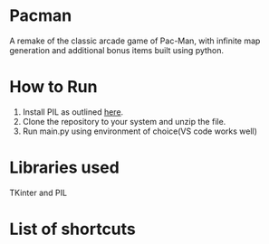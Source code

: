 # Pacman
A remake of the classic arcade game of Pac-Man, with infinite map generation and additional bonus items built using python.
# How to Run
1. Install PIL as outlined [here](https://www.cs.cmu.edu/~112/notes/notes-graphics.html#installingModules).
2. Clone the repository to your system and unzip the file.
3. Run main.py using environment of choice(VS code works well)
# Libraries used
TKinter and PIL
# List of shortcuts
